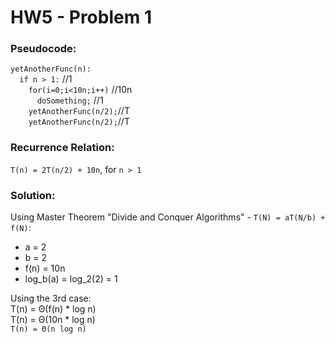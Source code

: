 # HW5 - Problem 1

### Pseudocode:
`yetAnotherFunc(n):`     
`  if n > 1:`             //1    
`    for(i=0;i<10n;i++)`  //10n  
`      doSomething;`      //1   
`    yetAnotherFunc(n/2);`//T  
`    yetAnotherFunc(n/2);`//T   

### Recurrence Relation:

`T(n) = 2T(n/2) + 10n`, for `n > 1`

### Solution:

Using Master Theorem "Divide and Conquer Algorithms" - `T(N) = aT(N/b) + f(N)`:   
- a = 2    
- b = 2     
- f(n) = 10n   
- log_b(a) = log_2(2) = 1  
  
Using the 3rd case:   
T(n) = Θ(f(n) * log n)   
T(n) = Θ(10n * log n)   
`T(n) = Θ(n log n)`    
